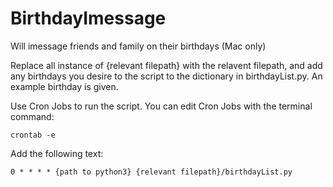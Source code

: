 # BirthdayImessage
Will imessage friends and family on their birthdays (Mac only)

Replace all instance of {relevant filepath} with the relavent filepath, and add any birthdays you desire to the script to the dictionary in birthdayList.py. An example birthday is given.

Use Cron Jobs to run the script. You can edit Cron Jobs with the terminal command:
```
crontab -e
```
Add the following text:
```
0 * * * * {path to python3} {relevant filepath}/birthdayList.py
```
